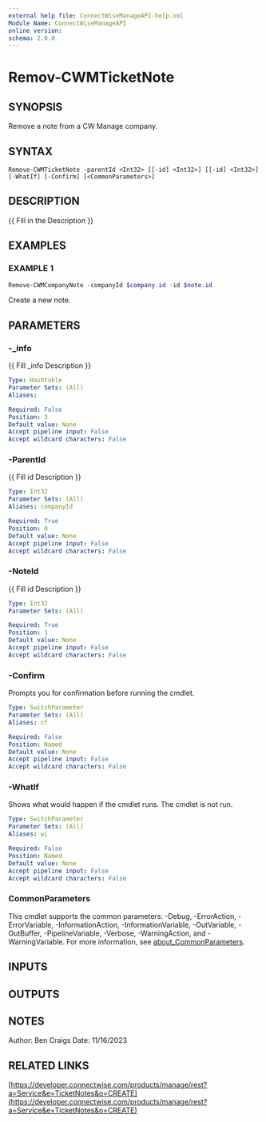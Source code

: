 ```yaml
---
external help file: ConnectWiseManageAPI-help.xml
Module Name: ConnectWiseManageAPI
online version:
schema: 2.0.0
---
```


# Remov-CWMTicketNote

## SYNOPSIS
Remove a note from a CW Manage company.

## SYNTAX

```
Remove-CWMTicketNote -parentId <Int32> [[-id] <Int32>] [[-id] <Int32>] [-WhatIf] [-Confirm] [<CommonParameters>]
```

## DESCRIPTION
{{ Fill in the Description }}

## EXAMPLES

### EXAMPLE 1
```powershell
Remove-CWMCompanyNote -companyId $company.id -id $note.id
```

Create a new note.

## PARAMETERS

### -_info
{{ Fill _info Description }}

```yaml
Type: Hashtable
Parameter Sets: (All)
Aliases:

Required: False
Position: 3
Default value: None
Accept pipeline input: False
Accept wildcard characters: False
```

### -ParentId
{{ Fill id Description }}

```yaml
Type: Int32
Parameter Sets: (All)
Aliases: companyId

Required: True
Position: 0
Default value: None
Accept pipeline input: False
Accept wildcard characters: False
```

### -NoteId
{{ Fill id Description }}

```yaml
Type: Int32
Parameter Sets: (All)

Required: True
Position: 1
Default value: None
Accept pipeline input: False
Accept wildcard characters: False
```

### -Confirm
Prompts you for confirmation before running the cmdlet.

```yaml
Type: SwitchParameter
Parameter Sets: (All)
Aliases: cf

Required: False
Position: Named
Default value: None
Accept pipeline input: False
Accept wildcard characters: False
```

### -WhatIf
Shows what would happen if the cmdlet runs. The cmdlet is not run.

```yaml
Type: SwitchParameter
Parameter Sets: (All)
Aliases: wi

Required: False
Position: Named
Default value: None
Accept pipeline input: False
Accept wildcard characters: False
```

### CommonParameters
This cmdlet supports the common parameters: -Debug, -ErrorAction, -ErrorVariable, -InformationAction, -InformationVariable, -OutVariable, -OutBuffer, -PipelineVariable, -Verbose, -WarningAction, and -WarningVariable. For more information, see [about_CommonParameters](http://go.microsoft.com/fwlink/?LinkID=113216).

## INPUTS

## OUTPUTS

## NOTES
Author: Ben Craigs
Date: 11/16/2023

## RELATED LINKS

[https://developer.connectwise.com/products/manage/rest?a=Service&e=TicketNotes&o=CREATE](https://developer.connectwise.com/products/manage/rest?a=Service&e=TicketNotes&o=CREATE)